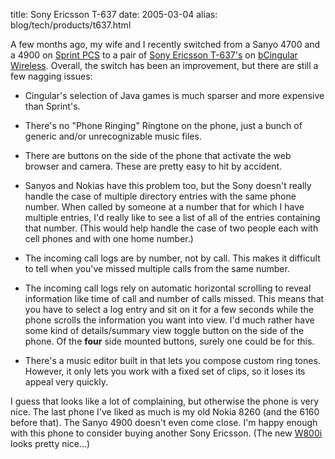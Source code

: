 title: Sony Ericsson T-637
date: 2005-03-04
alias: blog/tech/products/t637.html

A few months ago, my wife and I recently switched from a Sanyo 4700
and a 4900 on <a href="http://www.sprintpcs.com/">Sprint PCS</a> to a
pair of <a href="http://www.sonyericsson.com/t637/index.html">Sony
Ericsson T-637's</a> on <a
href="http://www.cingular.com/index">bCingular Wireless</a>. Overall,
the switch has been an improvement, but there are still a few nagging
issues:

* Cingular's selection of Java games is much sparser and more expensive than Sprint's.

* There's no "Phone Ringing" Ringtone on the phone, just a bunch of generic and/or
  unrecognizable music files.

* There are buttons on the side of the phone that activate the web browser and camera.
  These are pretty easy to hit by accident.

* Sanyos and Nokias have this problem too, but the Sony doesn't really handle the case of
  multiple directory entries with the same phone number. When called by someone
  at a number that for which I have multiple entries, I'd really like to see a list of
  all of the entries containing that number. (This would help handle the case of
  two people each with cell phones and with one home number.)

* The incoming call logs are by number, not by call. This makes it difficult to 
  tell when you've missed multiple calls from the same number.

* The incoming call logs rely on automatic horizontal scrolling to reveal information
  like time of call and number of calls missed. This means that you have to select
  a log entry and sit on it for a few seconds while the phone scrolls the information
  you want into view. I'd much rather have some kind of details/summary view toggle
  button on the side of the phone. Of the <b>four</b> side mounted buttons, surely
  one could be for this.

* There's a music editor built in that lets you compose custom ring tones. However,
  it only lets you work with a fixed set of clips, so it loses its appeal very quickly.
  
I guess that looks like a lot of complaining, but otherwise the phone
is very nice. The last phone I've liked as much is my old Nokia 8260
(and the 6160 before that). The Sanyo 4900 doesn't even come
close. I'm happy enough with this phone to consider buying another
Sony Ericsson. (The new <a
href="http://www.mobiletracker.net/archives/2005/03/01/Sony-Ericsson-W800i">
W800i</a> looks pretty nice...)
